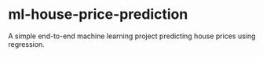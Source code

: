 # ml-house-price-prediction
A simple end-to-end machine learning project predicting house prices using regression.
